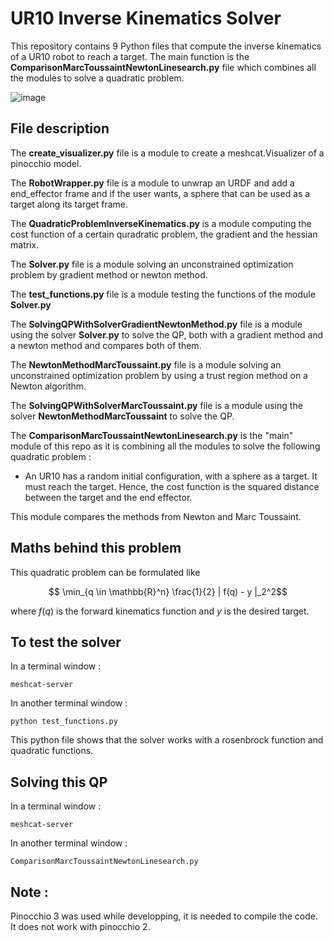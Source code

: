 # UR10 Inverse Kinematics Solver 

This repository contains 9 Python files that compute the inverse kinematics of a UR10 robot to reach a target. The main function is the **ComparisonMarcToussaintNewtonLinesearch.py** file which combines all the modules to solve a quadratic problem.

![image](https://user-images.githubusercontent.com/106057062/224975355-e9bff0a2-8c18-47fd-8722-87852da0360a.png)



## File description

The **create_visualizer.py** file is a module to create a meshcat.Visualizer of a pinocchio model.

The **RobotWrapper.py** file is a module to unwrap an URDF and add a end_effector frame and if the user wants, a sphere that can be used as a target along its target frame.

The **QuadraticProblemInverseKinematics.py** is a module computing the cost function of a certain quradratic problem, the gradient and the hessian matrix. 

The **Solver.py** file is a module solving an unconstrained optimization problem by gradient method or newton method.

The **test_functions.py** file is a module testing the functions of the module **Solver.py**

The **SolvingQPWithSolverGradientNewtonMethod.py** file is a module using the solver **Solver.py** to solve the QP, both with a gradient method and a newton method and compares both of them.

The **NewtonMethodMarcToussaint.py** file is a module solving an unconstrained optimization problem by using a trust region method on a Newton algorithm.

The **SolvingQPWithSolverMarcToussaint.py** file is a module using the solver **NewtonMethodMarcToussaint** to solve the QP.

The **ComparisonMarcToussaintNewtonLinesearch.py** is the "main" module of this repo as it is combining all the modules to solve the following quadratic problem : 

- An UR10 has a random initial configuration, with a sphere as a target. It must reach the target. Hence, the cost function is the squared distance between the target and the end effector.

This module compares the methods from Newton and Marc Toussaint. 


## Maths behind this problem

This quadratic problem can be formulated like 

$$ \min_{q \in \mathbb{R}^n} \frac{1}{2} | f(q) - y |_2^2$$

where $f(q)$ is the forward kinematics function and $y$ is the desired target.


## To test the solver

In a terminal window : 

```
meshcat-server 
```

In another terminal window : 

``` 
python test_functions.py 
``` 

This python file shows that the solver works with a rosenbrock function and quadratic functions. 

## Solving this QP

In a terminal window : 

```
meshcat-server 
```

In another terminal window : 

``` 
ComparisonMarcToussaintNewtonLinesearch.py
``` 

## Note :
Pinocchio 3 was used while developping, it is needed to compile the code. It does not work with pinocchio 2.
